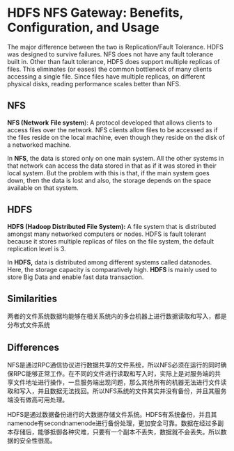 # HDFS NFS Gateway: Benefits, Configuration, and Usage

The major difference between the two is Replication/Fault Tolerance. HDFS was designed to survive failures. NFS does not have any fault tolerance built in. Other than fault tolerance, HDFS does support multiple replicas of files. This eliminates (or eases) the common bottleneck of many clients accessing a single file. Since files have multiple replicas, on different physical disks, reading performance scales better than NFS.
<!--more-->

## NFS

**NFS (Network** **File system**): A protocol developed that allows clients to access files over the network. NFS clients allow files to be accessed as if the files reside on the local machine, even though they reside on the disk of a networked machine.

In **NFS**, the data is stored only on one main system. All the other systems in that network can access the data stored in that as if it was stored in their local system. But the problem with this is that, if the main system goes down, then the data is lost and also, the storage depends on the space available on that system. 

## HDFS

**HDFS (Hadoop Distributed File System):** A file system that is distributed amongst many networked computers or nodes. HDFS is fault tolerant because it stores multiple replicas of files on the file system, the default replication level is 3.

In **HDFS,** data is distributed among different systems called datanodes. Here, the storage capacity is comparatively high. **HDFS** is mainly used to store Big Data and enable fast data transaction. 

## Similarities 
两者的文件系统数据均能够在相关系统内的多台机器上进行数据读取和写入，都是分布式文件系统

## Differences
NFS是通过RPC通信协议进行数据共享的文件系统，所以NFS必须在运行的同时确保RPC能够正常工作。在不同的文件进行读取和写入时，实际上是对服务端的共享文件地址进行操作，一旦服务端出现问题，那么其他所有的机器无法进行文件读取和写入，并且数据无法找回。所以NFS系统的文件其实并没有备份，并且其服务端没有做高可用处理。

HDFS是通过数据备份进行的大数据存储文件系统。HDFS有系统备份，并且其namenode有secondnamenode进行备份处理，更加安全可靠。数据在经过多副本存储后，能够抵御各种灾难，只要有一个副本不丢失，数据就不会丢失。所以数据的安全性很高。
